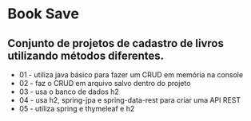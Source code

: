 
# Book Save

## Conjunto de projetos de cadastro de livros utilizando métodos diferentes.

* 01 - utiliza java básico para fazer um CRUD em memória na console
* 02 - faz o CRUD em arquivo salvo dentro do projeto
* 03 - usa o banco de dados h2
* 04 - usa h2, spring-jpa e spring-data-rest para criar uma API REST
* 05 - utiliza spring e thymeleaf e h2
